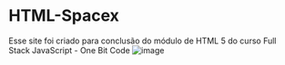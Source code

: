 # HTML-Spacex
Esse site foi criado para conclusão do módulo de HTML 5 do curso Full Stack JavaScript - One Bit Code
![image](https://user-images.githubusercontent.com/83313573/197402100-623a66e5-e884-4c6f-9992-acd519e4ce53.png)
